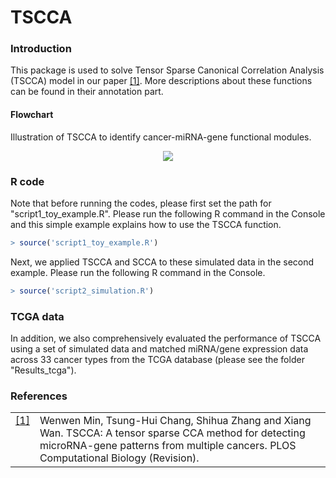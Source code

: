 # TSCCA

### Introduction

This package is used to solve Tensor Sparse Canonical Correlation Analysis (TSCCA) model in our paper <a class="footnote-reference" href="#id2" id="id1">[1]</a>. 
More descriptions about these functions can be found in their annotation part. 

#### Flowchart

Illustration of TSCCA to identify cancer-miRNA-gene functional modules.
<p align="center"> 
<img src="https://github.com/wenwenmin/TSCCA/blob/master/Figures/Fig1_TSCCA.png">
</p>

### R code
Note that before running the codes, please first set the path for "script1_toy_example.R".
Please run the following R command in the Console and this simple example explains how to use the TSCCA function. 

``` r
> source('script1_toy_example.R') 
```

Next, we applied TSCCA and SCCA to these simulated data in the second example. Please run the following R command in the Console.
``` r
> source('script2_simulation.R') 
```

### TCGA data 
In addition, we also comprehensively evaluated the performance of TSCCA using a set of simulated data and matched miRNA/gene expression data across 33 cancer types from the TCGA database (please see the folder "Results_tcga").

### References
<table class="docutils footnote" frame="void" id="id2" rules="none">
<colgroup><col class="label" /><col /></colgroup>
<tbody valign="top">
<tr><td class="label"><a class="fn-backref" href="#id2">[1]</a></td><td> 
Wenwen Min, Tsung-Hui Chang, Shihua Zhang and Xiang Wan. TSCCA: A tensor sparse CCA method for detecting microRNA-gene patterns from multiple cancers. PLOS Computational Biology (Revision). 
</td></tr>
</tbody>
</table>
